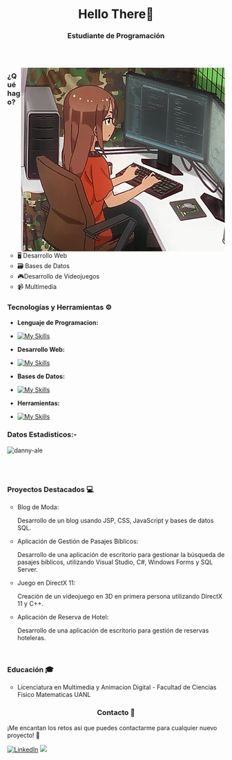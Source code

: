 <h1 align="center">Hello There👋 </h1>

<h3 align="center">Estudiante de Programación</h3>


<br>
<br>
<p><img align="right" src="https://github.com/danny-ale/danny-ale/blob/main/Gif1.gif" alt="imagen" /></p>

<h3>¿Qué hago?</h3>
<ul  type="circle">
  <li>🖥️ Desarrollo Web</li>
   <li>🗃️ Bases de Datos</li>
    <li> 🎮Desarrollo de Videojuegos</li>
     <li>📹 Multimedia</li>  
</ul>

<h3>Tecnologías y Herramientas ⚙️</h3>

- **Lenguaje de Programacion:**
- [![My Skills](https://skillicons.dev/icons?i=cpp,cs,js,java,py,r&perline=3)](https://skillicons.dev)

- **Desarrollo Web:**
- [![My Skills](https://skillicons.dev/icons?i=html,css,bootstrap,react,spring,vue,jquery&perline=3)](https://skillicons.dev)

- **Bases de Datos:**
- [![My Skills](https://skillicons.dev/icons?i=mysql,cassandra&perline=2)](https://skillicons.dev)

- **Herramientas:**
- [![My Skills](https://skillicons.dev/icons?i=vscode,visualstudio,figma,postman,unity,ps,pr&perline=3)](https://skillicons.dev)


<h3>Datos Estadisticos:-</h3>
<p><img align="center"
    src="https://github-readme-stats.vercel.app/api/top-langs?username=danny-ale&show_icons=true&locale=en&bg_color=0d1117&text_color=ffffff&layout=compact"
    alt="danny-ale" 
    bg_color=#808080/></p>
<br>

<br>

<h3> Proyectos Destacados 💻</h3>

<ul  type="circle">
  <li>Blog de Moda:<p>Desarrollo de un blog usando JSP, CSS, JavaScript y bases de datos SQL.</p></li>
   <li>Aplicación de Gestión de Pasajes Bíblicos:<p>Desarrollo de una aplicación de escritorio para gestionar la búsqueda de pasajes bíblicos, utilizando Visual Studio, C#, Windows Forms y SQL Server.</p></li>
   <li>Juego en DirectX 11:<p>Creación de un videojuego en 3D en primera persona utilizando DirectX 11 y C++.</p></li>
   <li>Aplicación de Reserva de Hotel:<p>Desarrollo de una aplicación de escritorio para gestión de reservas hoteleras.</p></li>
</ul>
<br>

<h3> Educación 🎓</h3>
<ul  type="circle">
  <li>Licenciatura en Multimedia y Animacion Digital - Facultad de Ciencias Fisico Matematicas UANL</li>
</ul>

<h3 align="center"> Contacto 📩</h3>
<p >¡Me encantan los retos asi que puedes contactarme para cualquier nuevo proyecto! 🤝</p>
<a href="https://www.linkedin.com/in/daniela-perez-91b2b8280/"><img src="https://img.shields.io/badge/Linkedin-0077b5?style=flat&logo=linkedin" alt="LinkedIn" /></a>
<a href="mailto:danyairamperez@gmail.com"><img src="https://img.shields.io/badge/-Gmail-D14836?style=flat&logo=Gmail&logoColor=white"/></a>



